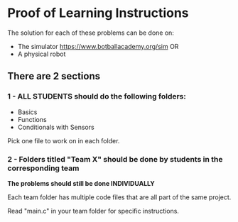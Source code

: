 # Proof of Learning Instructions

The solution for each of these problems can be done on:
- The simulator https://www.botballacademy.org/sim
OR
- A physical robot

## There are 2 sections

### 1 - ALL STUDENTS should do the following folders:
- Basics
- Functions
- Conditionals with Sensors

Pick one file to work on in each folder.


### 2 - Folders titled "Team X" should be done by students in the corresponding team

**The problems should still be done INDIVIDUALLY**

Each team folder has multiple code files that are all part of the same project.

Read "main.c" in your team folder for specific instructions.